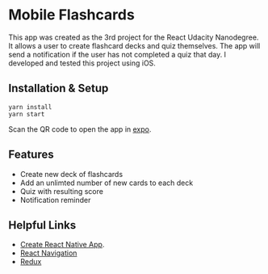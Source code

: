 # Mobile Flashcards

This app was created as the 3rd project for the React Udacity Nanodegree. It allows a user to create flashcard decks and quiz themselves. The app will send a notification if the user has not completed a quiz that day. I developed and tested this project using iOS.

## Installation & Setup

```
yarn install
yarn start
```

Scan the QR code to open the app in [expo](https://expo.io/).

## Features

- Create new deck of flashcards
- Add an unlimted number of new cards to each deck
- Quiz with resulting score
- Notification reminder

## Helpful Links

- [Create React Native App](https://github.com/react-community/create-react-native-app).
- [React Navigation](https://reactnavigation.org/)
- [Redux](https://redux.js.org/)
